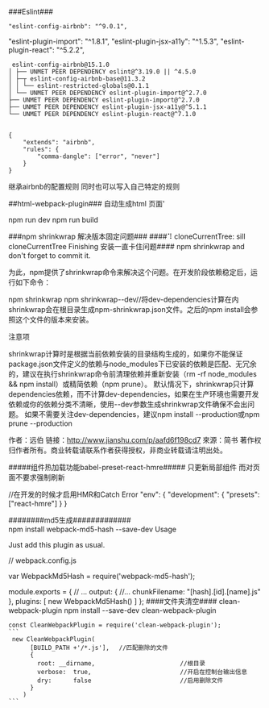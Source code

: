 ###Eslint###

    "eslint-config-airbnb": "^9.0.1",
   "eslint-plugin-import": "^1.8.1",
    "eslint-plugin-jsx-a11y": "^1.5.3",
    "eslint-plugin-react": "^5.2.2",
    
     eslint-config-airbnb@15.1.0
    │ ├── UNMET PEER DEPENDENCY eslint@^3.19.0 || ^4.5.0
    │ ├─┬ eslint-config-airbnb-base@11.3.2
    │ │ └── eslint-restricted-globals@0.1.1
    │ └── UNMET PEER DEPENDENCY eslint-plugin-import@^2.7.0
    ├── UNMET PEER DEPENDENCY eslint-plugin-import@^2.7.0
    ├── UNMET PEER DEPENDENCY eslint-plugin-jsx-a11y@^5.1.1
    └── UNMET PEER DEPENDENCY eslint-plugin-react@^7.1.0
    
    
    {
        "extends": "airbnb",
        "rules": {
            "comma-dangle": ["error", "never"]
        }
    }

继承airbnb的配置规则 同时也可以写入自己特定的规则

##html-webpack-plugin###
自动生成html 页面'


npm run dev
npm run build


###npm shrinkwrap 解决版本固定问题###
####⠹ cloneCurrentTree: sill cloneCurrentTree Finishing 安装一直卡住问题####
npm shrinkwrap    and don't forget to commit it.

为此，npm提供了shrinkwrap命令来解决这个问题。在开发阶段依赖稳定后，运行如下命令：

npm shrinkwrap
npm shrinkwrap--dev//将dev-dependencies计算在内
shrinkwrap会在根目录生成npm-shrinkwrap.json文件。之后的npm install会参照这个文件的版本来安装。

注意项

shrinkwrap计算时是根据当前依赖安装的目录结构生成的，如果你不能保证package.json文件定义的依赖与node_modules下已安装的依赖是匹配、无冗余的，建议在执行shrinkwrap命令前清理依赖并重新安装（rm -rf node_modules && npm install）或精简依赖（npm prune）。
默认情况下，shrinkwrap只计算dependencies依赖，而不计算dev-dependencies，如果在生产环境也需要开发依赖或你的依赖分类不清晰，使用--dev参数生成shrinkwrap文件确保不会出问题。
如果不需要关注dev-dependencies，建议npm install --production或npm prune --production

作者：远伯
链接：http://www.jianshu.com/p/aafd6f198cd7
來源：简书
著作权归作者所有。商业转载请联系作者获得授权，非商业转载请注明出处。


#####组件热加载功能babel-preset-react-hmre#####
只更新局部组件  而对页面不要求强制刷新

//在开发的时候才启用HMR和Catch Error
  "env": {
   "development": {
     "presets": ["react-hmre"]
   }
  }
  
 ########md5生成#############    
  npm install webpack-md5-hash --save-dev
  Usage
  
  Just add this plugin as usual.
  
   
  // webpack.config.js 
   
  var WebpackMd5Hash = require('webpack-md5-hash');
   
  module.exports = {
      // ... 
      output: {
          //... 
          chunkFilename: "[hash].[id].[name].js"
      },
      plugins: [
          new WebpackMd5Hash()
      ]
  };
  ####文件夹清空####
  clean-webpack-plugin
    npm install --save-dev clean-webpack-plugin
    
    
    const CleanWebpackPlugin = require('clean-webpack-plugin');
    ```
     new CleanWebpackPlugin(
          [BUILD_PATH +'/*.js'],　 //匹配删除的文件
          {
            root: __dirname,       　　　　　　　　　　//根目录
            verbose:  true,        　　　　　　　　　　//开启在控制台输出信息
            dry:      false        　　　　　　　　　　//启用删除文件
          }
        )
    ```
